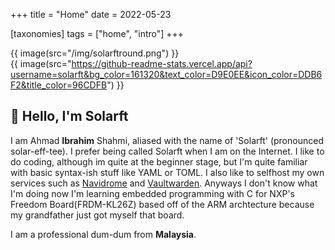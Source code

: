 +++
title = "Home"
date = 2022-05-23

[taxonomies]
tags = ["home", "intro"]
+++

{{ image(src="/img/solarftround.png") }}  
{{ image(src="https://github-readme-stats.vercel.app/api?username=solarft&bg_color=161320&text_color=D9E0EE&icon_color=DDB6F2&title_color=96CDFB") }}

##  Hello, I'm Solarft  

I am Ahmad **Ibrahim** Shahmi, aliased with the name of 'Solarft' (pronounced solar-eff-tee). I prefer being called Solarft when I am on the Internet. I like to do coding, although im quite at the beginner stage, but I'm quite familiar with basic syntax-ish stuff like YAML or TOML. I also like to selfhost my own services such as [Navidrome](https://www.navidrome.org/) and [Vaultwarden](https://github.com/dani-garcia/vaultwarden). Anyways I don't know what I'm doing now I'm learning embedded programming with C for NXP's Freedom Board(FRDM-KL26Z) based off of the ARM archtecture because my grandfather just got myself that board.

I am a professional dum-dum from **Malaysia**.